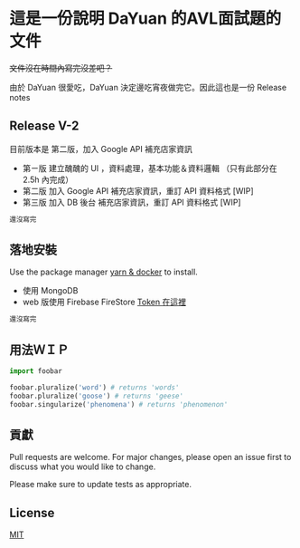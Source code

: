 # 這是一份說明 DaYuan 的AVL面試題的文件
~~文件沒在時間內寫完沒差吧？~~

由於 DaYuan 很愛吃，DaYuan 決定邊吃宵夜做完它。因此這也是一份 Release notes

## Release V-2

目前版本是 第二版，加入 Google API 補充店家資訊

- 第ㄧ版 建立醜醜的 UI ，資料處理，基本功能＆資料邏輯 （只有此部分在 2.5h 內完成）
- 第二版 加入 Google API 補充店家資訊，重訂 API 資料格式 [WIP]
- 第三版 加入 DB 後台 補充店家資訊，重訂 API 資料格式 [WIP]

```bash
還沒寫完
```

## 落地安裝

Use the package manager [yarn & docker](https://自己google啦/) to install.

- 使用 MongoDB
- web 版使用 Firebase FireStore [Token 在這裡](https://🈸️請/)

```bash
還沒寫完
```


## 用法ＷＩＰ

```python
import foobar

foobar.pluralize('word') # returns 'words'
foobar.pluralize('goose') # returns 'geese'
foobar.singularize('phenomena') # returns 'phenomenon'
```

## 貢獻
Pull requests are welcome. For major changes, please open an issue first to discuss what you would like to change.

Please make sure to update tests as appropriate.

## License
[MIT](https://choosealicense.com/licenses/mit/)